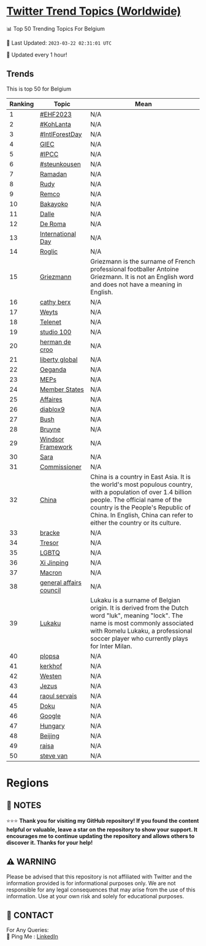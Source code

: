 [Twitter Trend Topics (Worldwide)](https://github.com/ErcinDedeoglu/Twitter-Trend-Topics)
==========


📊 Top 50 Trending Topics For Belgium

📆 Last Updated: `2023-03-22 02:31:01 UTC`

🔧 Updated every 1 hour!


## Trends

This is top 50 for Belgium

| Ranking | Topic | Mean |
| ------- | ------------ | ------------ |
| 1 | [#EHF2023](http://twitter.com/search?q=%23EHF2023) | N/A |
| 2 | [#KohLanta](http://twitter.com/search?q=%23KohLanta) | N/A |
| 3 | [#IntlForestDay](http://twitter.com/search?q=%23IntlForestDay) | N/A |
| 4 | [GIEC](http://twitter.com/search?q=GIEC) | N/A |
| 5 | [#IPCC](http://twitter.com/search?q=%23IPCC) | N/A |
| 6 | [#steunkousen](http://twitter.com/search?q=%23steunkousen) | N/A |
| 7 | [Ramadan](http://twitter.com/search?q=Ramadan) | N/A |
| 8 | [Rudy](http://twitter.com/search?q=Rudy) | N/A |
| 9 | [Remco](http://twitter.com/search?q=Remco) | N/A |
| 10 | [Bakayoko](http://twitter.com/search?q=Bakayoko) | N/A |
| 11 | [Dalle](http://twitter.com/search?q=Dalle) | N/A |
| 12 | [De Roma](http://twitter.com/search?q=De+Roma) | N/A |
| 13 | [International Day](http://twitter.com/search?q=International+Day) | N/A |
| 14 | [Roglic](http://twitter.com/search?q=Roglic) | N/A |
| 15 | [Griezmann](http://twitter.com/search?q=Griezmann) | Griezmann is the surname of French professional footballer Antoine Griezmann. It is not an English word and does not have a meaning in English. |
| 16 | [cathy berx](http://twitter.com/search?q=cathy+berx) | N/A |
| 17 | [Weyts](http://twitter.com/search?q=Weyts) | N/A |
| 18 | [Telenet](http://twitter.com/search?q=Telenet) | N/A |
| 19 | [studio 100](http://twitter.com/search?q=studio+100) | N/A |
| 20 | [herman de croo](http://twitter.com/search?q=herman+de+croo) | N/A |
| 21 | [liberty global](http://twitter.com/search?q=liberty+global) | N/A |
| 22 | [Oeganda](http://twitter.com/search?q=Oeganda) | N/A |
| 23 | [MEPs](http://twitter.com/search?q=MEPs) | N/A |
| 24 | [Member States](http://twitter.com/search?q=Member+States) | N/A |
| 25 | [Affaires](http://twitter.com/search?q=Affaires) | N/A |
| 26 | [diablox9](http://twitter.com/search?q=diablox9) | N/A |
| 27 | [Bush](http://twitter.com/search?q=Bush) | N/A |
| 28 | [Bruyne](http://twitter.com/search?q=Bruyne) | N/A |
| 29 | [Windsor Framework](http://twitter.com/search?q=Windsor+Framework) | N/A |
| 30 | [Sara](http://twitter.com/search?q=Sara) | N/A |
| 31 | [Commissioner](http://twitter.com/search?q=Commissioner) | N/A |
| 32 | [China](http://twitter.com/search?q=China) | China is a country in East Asia. It is the world's most populous country, with a population of over 1.4 billion people. The official name of the country is the People's Republic of China. In English, China can refer to either the country or its culture. |
| 33 | [bracke](http://twitter.com/search?q=bracke) | N/A |
| 34 | [Tresor](http://twitter.com/search?q=Tresor) | N/A |
| 35 | [LGBTQ](http://twitter.com/search?q=LGBTQ) | N/A |
| 36 | [Xi Jinping](http://twitter.com/search?q=Xi+Jinping) | N/A |
| 37 | [Macron](http://twitter.com/search?q=Macron) | N/A |
| 38 | [general affairs council](http://twitter.com/search?q=general+affairs+council) | N/A |
| 39 | [Lukaku](http://twitter.com/search?q=Lukaku) | Lukaku is a surname of Belgian origin. It is derived from the Dutch word "luk", meaning "lock". The name is most commonly associated with Romelu Lukaku, a professional soccer player who currently plays for Inter Milan. |
| 40 | [plopsa](http://twitter.com/search?q=plopsa) | N/A |
| 41 | [kerkhof](http://twitter.com/search?q=kerkhof) | N/A |
| 42 | [Westen](http://twitter.com/search?q=Westen) | N/A |
| 43 | [Jezus](http://twitter.com/search?q=Jezus) | N/A |
| 44 | [raoul servais](http://twitter.com/search?q=raoul+servais) | N/A |
| 45 | [Doku](http://twitter.com/search?q=Doku) | N/A |
| 46 | [Google](http://twitter.com/search?q=Google) | N/A |
| 47 | [Hungary](http://twitter.com/search?q=Hungary) | N/A |
| 48 | [Beijing](http://twitter.com/search?q=Beijing) | N/A |
| 49 | [raisa](http://twitter.com/search?q=raisa) | N/A |
| 50 | [steve van](http://twitter.com/search?q=steve+van) | N/A |



# Regions




## 📝 NOTES

⭐⭐⭐ **Thank you for visiting my GitHub repository! If you found the content helpful or valuable, leave a star on the repository to show your support. It encourages me to continue updating the repository and allows others to discover it. Thanks for your help!**


## ⚠️ WARNING

Please be advised that this repository is not affiliated with Twitter and the information provided is for informational purposes only. We are not responsible for any legal consequences that may arise from the use of this information. Use at your own risk and solely for educational purposes.


## 📨 CONTACT

 For Any Queries:  
            🏓 Ping Me : [LinkedIn](https://www.linkedin.com/in/ercindedeoglu/)
